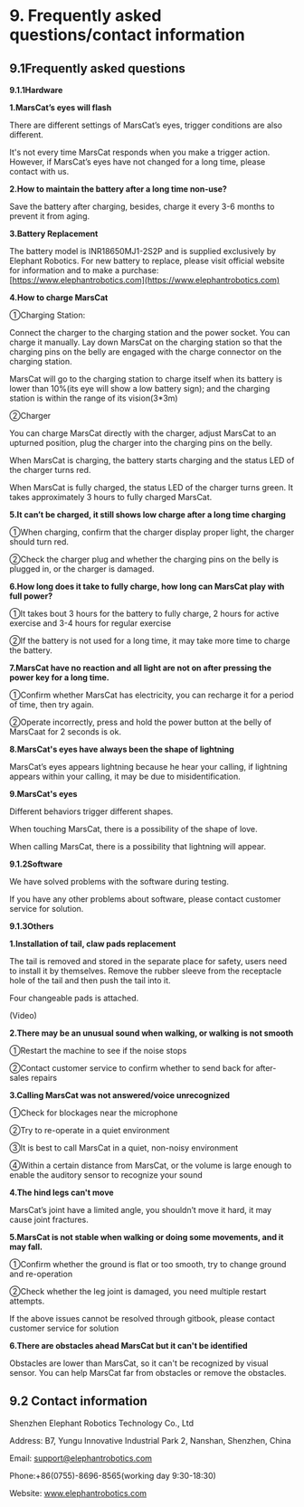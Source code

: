 # 9. Frequently asked questions/contact information

## 9.1Frequently asked questions

**9.1.1Hardware**

**1.MarsCat’s eyes will flash**

There are different settings of MarsCat’s eyes, trigger conditions are also different.

It's not every time MarsCat responds when you make a trigger action. However, if MarsCat’s eyes have not changed for a long time, please contact with us.

**2.How to maintain the battery after a long time non-use?**

Save the battery after charging, besides, charge it every 3-6 months to prevent it from aging.

**3.Battery Replacement**

The battery model is INR18650MJ1-2S2P and is supplied exclusively by Elephant Robotics. For new battery to replace, please visit official website for information and to make a purchase: [https://www.elephantrobotics.com](https://www.elephantrobotics.com)

**4.How to charge MarsCat**

①Charging Station:

Connect the charger to the charging station and the power socket. You can charge it manually. Lay down MarsCat on the charging station so that the charging pins on the belly are engaged with the charge connector on the charging station.

MarsCat will go to the charging station to charge itself when its battery is lower than 10%(its eye will show a low battery sign); and the charging station is within the range of its vision(3\*3m)

②Charger

You can charge MarsCat directly with the charger, adjust MarsCat to an upturned position, plug the charger into the charging pins on the belly.

When MarsCat is charging, the battery starts charging and the status LED of the charger turns red.

When MarsCat is fully charged, the status LED of the charger turns green. It takes approximately 3 hours to fully charged MarsCat.

**5.It can’t be charged, it still shows low charge after a long time charging**

①When charging, confirm that the charger display proper light, the charger should turn red.

②Check the charger plug and whether the charging pins on the belly is plugged in, or the charger is damaged.

**6.How long does it take to fully charge, how long can MarsCat play with full
power?**

①It takes bout 3 hours for the battery to fully charge, 2 hours for active exercise and 3-4 hours for regular exercise

②If the battery is not used for a long time, it may take more time to charge the battery.

**7.MarsCat have no reaction and all light are not on after pressing the power
key for a long time.**

①Confirm whether MarsCat has electricity, you can recharge it for a period of time, then try again.

②Operate incorrectly, press and hold the power button at the belly of MarsCaat for 2 seconds is ok.

**8.MarsCat's eyes have always been the shape of lightning**

MarsCat’s eyes appears lightning because he hear your calling, if lightning appears within your calling, it may be due to misidentification.

**9.MarsCat's eyes**

Different behaviors trigger different shapes.

When touching MarsCat, there is a possibility of the shape of love.

When calling MarsCat, there is a possibility that lightning will appear.

**9.1.2Software**

We have solved problems with the software during testing.

If you have any other problems about software, please contact customer service for solution.

**9.1.3Others**

**1.Installation of tail, claw pads replacement**

The tail is removed and stored in the separate place for safety, users need to install it by themselves. Remove the rubber sleeve from the receptacle hole of the tail and then push the tail into it.

Four changeable pads is attached.

(Video)

**2.There may be an unusual sound when walking, or walking is not smooth**

①Restart the machine to see if the noise stops

②Contact customer service to confirm whether to send back for after-sales repairs

**3.Calling MarsCat was not answered/voice unrecognized**

①Check for blockages near the microphone

②Try to re-operate in a quiet environment

③It is best to call MarsCat in a quiet, non-noisy environment

④Within a certain distance from MarsCat, or the volume is large enough to enable the auditory sensor to recognize your sound

**4.The hind legs can't move**

MarsCat’s joint have a limited angle, you shouldn’t move it hard, it may cause joint fractures.

**5.MarsCat is not stable when walking or doing some movements, and it may fall.**

①Confirm whether the ground is flat or too smooth, try to change ground and re-operation

②Check whether the leg joint is damaged, you need multiple restart attempts.

If the above issues cannot be resolved through gitbook, please contact customer
service for solution

**6.There are obstacles ahead MarsCat but it can't be identified**

Obstacles are lower than MarsCat, so it can't be recognized by visual sensor. You can help MarsCat far from obstacles or remove the obstacles.

## 9.2 Contact information

Shenzhen Elephant Robotics Technology Co., Ltd

Address: B7, Yungu Innovative Industrial Park 2, Nanshan, Shenzhen, China

Email: <support@elephantrobotics.com>

Phone:+86(0755)-8696-8565(working day 9:30-18:30)

Website: www.elephantrobotics.com

